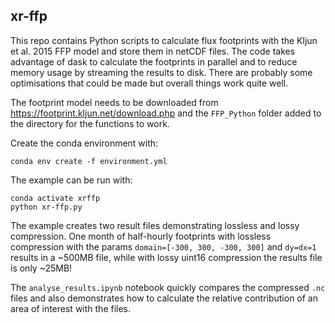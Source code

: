 ## xr-ffp

This repo contains Python scripts to calculate flux footprints with the Kljun
et al. 2015 FFP model and store them in netCDF files. The code takes advantage
of dask to calculate the footprints in parallel and to reduce memory usage by
streaming the results to disk. There are probably some optimisations that could
be made but overall things work quite well.

The footprint model needs to be downloaded from
https://footprint.kljun.net/download.php and the `FFP_Python` folder added to
the directory for the functions to work.

Create the conda environment with: 
```
conda env create -f environment.yml
```

The example can be run with:

```
conda activate xrffp
python xr-ffp.py
```

The example creates two result files demonstrating lossless and lossy
compression. One month of half-hourly footprints with lossless compression with
the params `domain=[-300, 300, -300, 300]` and `dy=dx=1` results in a ~500MB
file, while with lossy uint16 compression the results file is only ~25MB!

The `analyse_results.ipynb` notebook quickly compares the compressed `.nc` files
and also demonstrates how to calculate the relative contribution of an area of
interest with the files.
